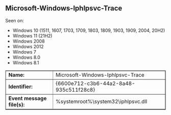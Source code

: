 ## Microsoft-Windows-Iphlpsvc-Trace

Seen on:
* Windows 10 (1511, 1607, 1703, 1709, 1803, 1809, 1903, 1909, 2004, 20H2)
* Windows 11 (21H2)
* Windows 2008
* Windows 2012
* Windows 7
* Windows 8.0
* Windows 8.1

<table border="1" class="docutils">
  <tbody>
    <tr>
      <td><b>Name:</b></td>
      <td>Microsoft-Windows-Iphlpsvc-Trace</td>
    </tr>
    <tr>
      <td><b>Identifier:</b></td>
      <td>{6600e712-c3b6-44a2-8a48-935c511f28c8}</td>
    </tr>
    <tr>
      <td><b>Event message file(s):</b></td>
      <td>%systemroot%\system32\iphlpsvc.dll</td>
    </tr>
  </tbody>
</table>

&nbsp;

